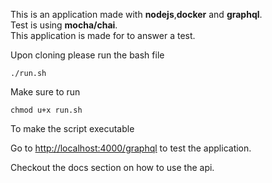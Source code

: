 This is an application made with **nodejs**,**docker** and **graphql**.  
Test is using **mocha/chai**.  
This application is made for to answer a test.  


Upon cloning please run the bash file 
```
./run.sh
```
Make sure to run 
```
chmod u+x run.sh
```
To make the script executable  

Go to <http://localhost:4000/graphql> to test the application.  

Checkout the docs section on how to use the api.